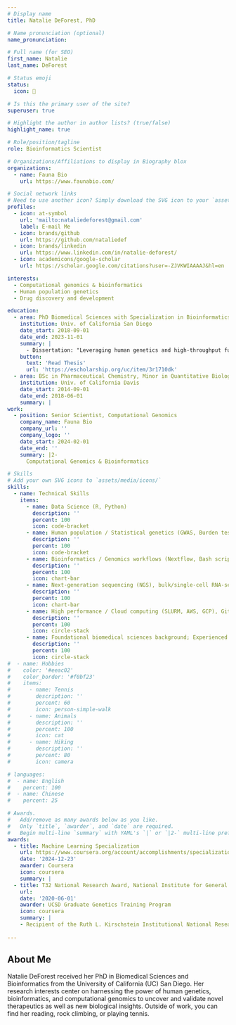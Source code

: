 ```yaml
---
# Display name
title: Natalie DeForest, PhD

# Name pronunciation (optional)
name_pronunciation: 

# Full name (for SEO)
first_name: Natalie
last_name: DeForest

# Status emoji
status:
  icon: 🧬

# Is this the primary user of the site?
superuser: true

# Highlight the author in author lists? (true/false)
highlight_name: true

# Role/position/tagline
role: Bioinformatics Scientist

# Organizations/Affiliations to display in Biography blox
organizations:
  - name: Fauna Bio
    url: https://www.faunabio.com/

# Social network links
# Need to use another icon? Simply download the SVG icon to your `assets/media/icons/` folder.
profiles:
  - icon: at-symbol
    url: 'mailto:nataliedeforest@gmail.com'
    label: E-mail Me
  - icon: brands/github
    url: https://github.com/nataliedef
  - icon: brands/linkedin
    url: https://www.linkedin.com/in/natalie-deforest/
  - icon: academicons/google-scholar
    url: https://scholar.google.com/citations?user=-ZJVKWIAAAAJ&hl=en

interests:
  - Computational genomics & bioinformatics
  - Human population genetics
  - Drug discovery and development

education:
  - area: PhD Biomedical Sciences with Specialization in Bioinformatics
    institution: Univ. of California San Diego
    date_start: 2018-09-01
    date_end: 2023-11-01
    summary: |
      - Dissertation: "Leveraging human genetics and high-throughput functional genomics to understand, diagnose, and treat prevalent metabolic diseases such as type 2 diabetes and cardiovascular disease."
    button:
      text: 'Read Thesis'
      url: 'https://escholarship.org/uc/item/3r1710dk'
  - area: BSc in Pharmaceutical Chemistry, Minor in Quantitative Biology & Bioinformatics, summa cum laude
    institution: Univ. of California Davis
    date_start: 2014-09-01
    date_end: 2018-06-01
    summary: |
work:
  - position: Senior Scientist, Computational Genomics
    company_name: Fauna Bio
    company_url: ''
    company_logo: ''
    date_start: 2024-02-01
    date_end: ''
    summary: |2-
      Computational Genomics & Bioinformatics

# Skills
# Add your own SVG icons to `assets/media/icons/`
skills:
  - name: Technical Skills
    items:
      - name: Data Science (R, Python)
        description: ''
        percent: 100
        icon: code-bracket
      - name: Human population / Statistical genetics (GWAS, Burden testing, e/pQTL analyses, Mendelian Randomization)
        description: ''
        percent: 100
        icon: code-bracket
      - name: Bioinformatics / Genomics workflows (Nextflow, Bash scripting, CLI tools)
        description: ''
        percent: 100
        icon: chart-bar
      - name: Next-generation sequencing (NGS), bulk/single-cell RNA-seq, ATAC-seq, ChIP-seq analysis
        description: ''
        percent: 100
        icon: chart-bar
      - name: High performance / Cloud computing (SLURM, AWS, GCP), Git version control
        description: ''
        percent: 100
        icon: circle-stack
      - name: Foundational biomedical sciences background; Experienced with drug discovery and development 
        description: ''
        percent: 100
        icon: circle-stack
#  - name: Hobbies
#    color: '#eeac02'
#    color_border: '#f0bf23'
#    items:
#      - name: Tennis
#        description: ''
#        percent: 60
#        icon: person-simple-walk
#      - name: Animals
#        description: ''
#        percent: 100
#        icon: cat
#      - name: Hiking
#        description: ''
#        percent: 80
#        icon: camera

# languages:
#  - name: English
#    percent: 100
#  - name: Chinese
#    percent: 25

# Awards.
#   Add/remove as many awards below as you like.
#   Only `title`, `awarder`, and `date` are required.
#   Begin multi-line `summary` with YAML's `|` or `|2-` multi-line prefix and indent 2 spaces below.
awards:
  - title: Machine Learning Specialization
    url: https://www.coursera.org/account/accomplishments/specialization/HYXYBTLQM7H4
    date: '2024-12-23'
    awarder: Coursera
    icon: coursera
    summary: |
  - title: T32 National Research Award, National Institute for General Medical Sciences (NIGMS)
    url: 
    date: '2020-06-01'
    awarder: UCSD Graduate Genetics Training Program
    icon: coursera
    summary: |
    - Recipient of the Ruth L. Kirschstein Institutional National Research Award from the National Institute for General Medical Sciences (T32 GM008666)
    
---
```


## About Me

Natalie DeForest received her PhD in Biomedical Sciences and Bioinformatics from the University of California (UC) San Diego. Her research interests center on harnessing the power of human genetics, bioinformatics, and computational genomics to uncover and validate novel therapeutics as well as new biological insights. Outside of work, you can find her reading, rock climbing, or playing tennis.
